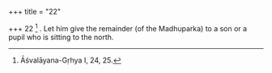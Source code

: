 +++
title = "22"

+++
22 [^13] . Let him give the remainder (of the Madhuparka) to a son or a pupil who is sitting to the north.


[^13]:  Āśvalāyana-Gṛhya I, 24, 25.

